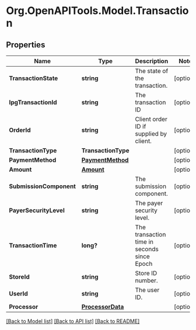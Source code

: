 # Org.OpenAPITools.Model.Transaction
## Properties

Name | Type | Description | Notes
------------ | ------------- | ------------- | -------------
**TransactionState** | **string** | The state of the transaction. | [optional] 
**IpgTransactionId** | **string** | The transaction ID | [optional] 
**OrderId** | **string** | Client order ID if supplied by client. | [optional] 
**TransactionType** | **TransactionType** |  | [optional] 
**PaymentMethod** | [**PaymentMethod**](PaymentMethod.md) |  | [optional] 
**Amount** | [**Amount**](Amount.md) |  | [optional] 
**SubmissionComponent** | **string** | The submission component. | [optional] 
**PayerSecurityLevel** | **string** | The payer security level. | [optional] 
**TransactionTime** | **long?** | The transaction time in seconds since Epoch | [optional] 
**StoreId** | **string** | Store ID number. | [optional] 
**UserId** | **string** | The user ID. | [optional] 
**Processor** | [**ProcessorData**](ProcessorData.md) |  | [optional] 

[[Back to Model list]](../README.md#documentation-for-models) [[Back to API list]](../README.md#documentation-for-api-endpoints) [[Back to README]](../README.md)

